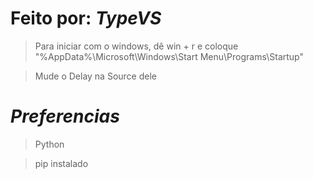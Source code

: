 # Feito por: *TypeVS*

> Para iniciar com o windows, dê win + r e coloque "%AppData%\Microsoft\Windows\Start Menu\Programs\Startup"

> Mude o Delay na Source dele

# *Preferencias*

> Python

> pip instalado
